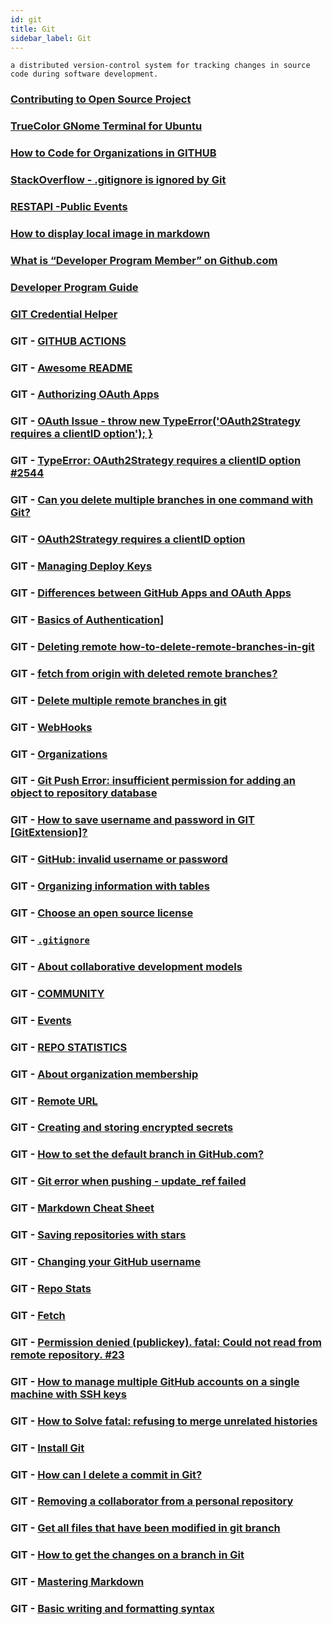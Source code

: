 ```yaml
---
id: git
title: Git
sidebar_label: Git
---
```


```
a distributed version-control system for tracking changes in source code during software development.
```

### [Contributing to Open Source Project](https://akrabat.com/the-beginners-guide-to-contributing-to-a-github-project/?replytocom=32292#respond)

### [TrueColor GNome Terminal for Ubuntu](https://www.homeonrails.com/2016/05/truecolor-in-gnome-terminal-tmux-and-neovim/)

### [How to Code for Organizations in GITHUB](https://www.google.com/search?q=how+to+code+for+organizations+in+github&oq=how+to+code+for+organizations+in+github&aqs=chrome..69i57.11756j0j1&sourceid=chrome&ie=UTF-8)

### [StackOverflow - .gitignore is ignored by Git](https://stackoverflow.com/questions/11451535/gitignore-is-ignored-by-git)

### [RESTAPI -Public Events](https://developer.github.com/v3/activity/events/#list-public-events)

### [How to display local image in markdown](https://stackoverflow.com/questions/41604263/how-to-display-local-image-in-markdown)

### [What is “Developer Program Member” on Github.com](https://stackoverflow.com/questions/28255341/what-is-developer-program-member-on-github-com)

### [Developer Program Guide](https://developer.github.com/v3/guides/)

### [GIT Credential Helper](https://manpages.ubuntu.com/manpages/trusty/man1/git-credential-store.1.html)

### GIT - [GITHUB ACTIONS](https://help.github.com/en/actions)

### GIT - [Awesome README](https://github.com/matiassingers/awesome-readme)

### GIT - [Authorizing OAuth Apps](https://developer.github.com/apps/building-oauth-apps/authorizing-oauth-apps/)

### GIT - [OAuth Issue - throw new TypeError('OAuth2Strategy requires a clientID option'); }](https://stackoverflow.com/questions/50752930/throw-new-typeerroroauth2strategy-requires-a-clientid-option)

### GIT - [TypeError: OAuth2Strategy requires a clientID option #2544](https://github.com/nodejs/help/issues/2544)


### GIT - [Can you delete multiple branches in one command with Git?](https://stackoverflow.com/questions/3670355/can-you-delete-multiple-branches-in-one-command-with-git#:~:text=You%20can%20use%20git%20gui,want%20to%20remove%20%2D%3E%20Delete.)

### GIT - [OAuth2Strategy requires a clientID option](https://teamtreehouse.com/community/oauth2strategy-requires-a-clientid-option)

### GIT - [Managing Deploy Keys](https://developer.github.com/v3/guides/managing-deploy-keys/)

### GIT - [Differences between GitHub Apps and OAuth Apps](https://developer.github.com/apps/differences-between-apps/)

### GIT - [Basics of Authentication](https://developer.github.com/v3/guides/basics-of-authentication/)]

### GIT - [Deleting remote how-to-delete-remote-branches-in-git](https://www.educative.io/edpresso/how-to-delete-remote-branches-in-git)

### GIT - [fetch from origin with deleted remote branches?](https://stackoverflow.com/questions/5751582/fetch-from-origin-with-deleted-remote-branches)

### GIT - [Delete multiple remote branches in git](https://stackoverflow.com/questions/10555136/delete-multiple-remote-branches-in-git#:~:text=You%20can%20do%20it%20from,to%20remove%20the%20remote%20branches.&text=Throw%20in%20a%20grep%20between,a%20subset%20of%20remote%20branches.)

### GIT - [WebHooks](https://developer.github.com/webhooks/)

### GIT - [Organizations](https://developer.github.com/v3/orgs/)

### GIT - [Git Push Error: insufficient permission for adding an object to repository database](https://stackoverflow.com/questions/6448242/git-push-error-insufficient-permission-for-adding-an-object-to-repository-datab)

### GIT - [How to save username and password in GIT [GitExtension]?](https://stackoverflow.com/questions/35942754/how-to-save-username-and-password-in-git-gitextension)

### GIT - [GitHub: invalid username or password](https://stackoverflow.com/questions/29297154/github-invalid-username-or-password)

### GIT - [Organizing information with tables](https://help.github.com/en/github/writing-on-github/organizing-information-with-tables)

### GIT - [Choose an open source license](https://choosealicense.com/)

### GIT - [`.gitignore`](https://help.github.com/en/github/using-git/ignoring-files)

### GIT - [About collaborative development models](https://help.github.com/en/github/collaborating-with-issues-and-pull-requests/about-collaborative-development-models)

### GIT - [COMMUNITY](https://github.community/t/recreating-the-contributions-graph/14448)

### GIT - [Events](https://developer.github.com/enterprise/2.7/v3/activity/events/)

### GIT - [REPO STATISTICS](https://developer.github.com/enterprise/2.7/v3/repos/statistics/)

### GIT - [About organization membership](https://help.github.com/en/github/setting-up-and-managing-your-github-user-account/about-organization-membership)

### GIT - [Remote URL](https://help.github.com/en/github/using-git/changing-a-remotes-url)

### GIT - [Creating and storing encrypted secrets](https://docs.github.com/en/actions/configuring-and-managing-workflows/creating-and-storing-encrypted-secrets)

### GIT - [How to set the default branch in GitHub.com?](https://stackoverflow.com/questions/11334045/how-to-set-the-default-branch-in-github-com)

### GIT - [Git error when pushing - update_ref failed](https://stackoverflow.com/questions/38380009/git-error-when-pushing-update-ref-failed)

### GIT - [Markdown Cheat Sheet](http://nestacms.com/docs/creating-content/markdown-cheat-sheet)

### GIT - [Saving repositories with stars](https://docs.github.com/en/github/getting-started-with-github/saving-repositories-with-stars)

### GIT - [Changing your GitHub username](https://docs.github.com/en/github/setting-up-and-managing-your-github-user-account/changing-your-github-username)

### GIT - [Repo Stats](https://docs.github.com/en/rest/reference/repos#statistics)

### GIT - [Fetch](https://github.github.io/fetch/)

### GIT - [Permission denied (publickey). fatal: Could not read from remote repository. #23](https://github.com/facebookresearch/deepmask/issues/23)

### GIT - [How to manage multiple GitHub accounts on a single machine with SSH keys](https://www.freecodecamp.org/news/manage-multiple-github-accounts-the-ssh-way-2dadc30ccaca/)

### GIT - [How to Solve fatal: refusing to merge unrelated histories](https://careerkarma.com/blog/git-fatal-refusing-to-merge-unrelated-histories/:~:text=The%20fatal:%20refusing%20to%20merge%20unrelated%20histories%20error%20occurs%20when,to%20the%20same%20work%20tree.)

### GIT - [ Install Git ](https://www.atlassian.com/git/tutorials/install-git)

### GIT - [How can I delete a commit in Git?](https://www.git-tower.com/learn/git/faq/delete-commits)

### GIT - [Removing a collaborator from a personal repository](https://docs.github.com/en/github/setting-up-and-managing-your-github-user-account/removing-a-collaborator-from-a-personal-repository)

### GIT - [Get all files that have been modified in git branch](https://stackoverflow.com/questions/10641361/get-all-files-that-have-been-modified-in-git-branch/10641810)

### GIT - [How to get the changes on a branch in Git](https://stackoverflow.com/questions/53569/how-to-get-the-changes-on-a-branch-in-git)

### GIT - [Mastering Markdown](https://guides.github.com/features/mastering-markdown/)

### GIT - [Basic writing and formatting syntax](https://docs.github.com/en/github/writing-on-github/basic-writing-and-formatting-syntax)